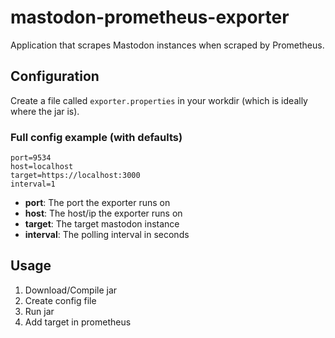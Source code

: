 # mastodon-prometheus-exporter

Application that scrapes Mastodon instances when scraped by Prometheus.

## Configuration

Create a file called `exporter.properties` in your workdir (which is ideally where the jar is).

### Full config example (with defaults)

```
port=9534
host=localhost
target=https://localhost:3000
interval=1
```

- **port**: The port the exporter runs on
- **host**: The host/ip the exporter runs on
- **target**: The target mastodon instance
- **interval**: The polling interval in seconds 

## Usage

1. Download/Compile jar
2. Create config file
3. Run jar
4. Add target in prometheus